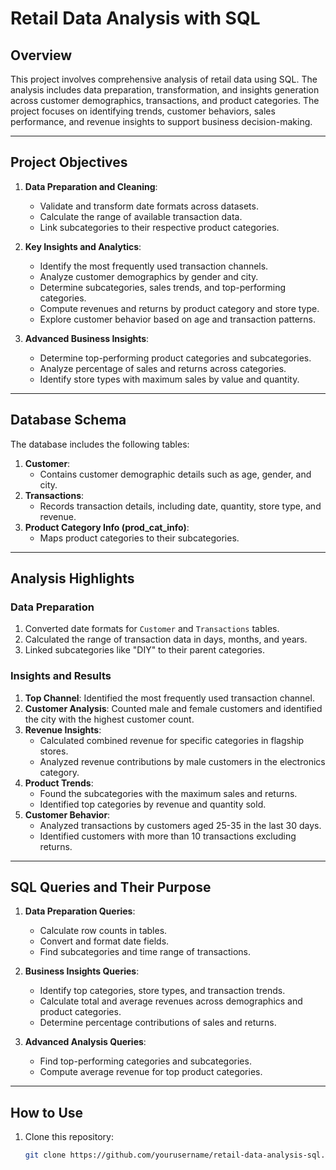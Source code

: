 # Retail Data Analysis with SQL

## Overview
This project involves comprehensive analysis of retail data using SQL. The analysis includes data preparation, transformation, and insights generation across customer demographics, transactions, and product categories. The project focuses on identifying trends, customer behaviors, sales performance, and revenue insights to support business decision-making.

---

## Project Objectives
1. **Data Preparation and Cleaning**:
   - Validate and transform date formats across datasets.
   - Calculate the range of available transaction data.
   - Link subcategories to their respective product categories.

2. **Key Insights and Analytics**:
   - Identify the most frequently used transaction channels.
   - Analyze customer demographics by gender and city.
   - Determine subcategories, sales trends, and top-performing categories.
   - Compute revenues and returns by product category and store type.
   - Explore customer behavior based on age and transaction patterns.

3. **Advanced Business Insights**:
   - Determine top-performing product categories and subcategories.
   - Analyze percentage of sales and returns across categories.
   - Identify store types with maximum sales by value and quantity.

---

## Database Schema
The database includes the following tables:
1. **Customer**:
   - Contains customer demographic details such as age, gender, and city.
2. **Transactions**:
   - Records transaction details, including date, quantity, store type, and revenue.
3. **Product Category Info (prod_cat_info)**:
   - Maps product categories to their subcategories.

---

## Analysis Highlights
### Data Preparation
1. Converted date formats for `Customer` and `Transactions` tables.
2. Calculated the range of transaction data in days, months, and years.
3. Linked subcategories like "DIY" to their parent categories.

### Insights and Results
1. **Top Channel**: Identified the most frequently used transaction channel.
2. **Customer Analysis**: Counted male and female customers and identified the city with the highest customer count.
3. **Revenue Insights**:
   - Calculated combined revenue for specific categories in flagship stores.
   - Analyzed revenue contributions by male customers in the electronics category.
4. **Product Trends**:
   - Found the subcategories with the maximum sales and returns.
   - Identified top categories by revenue and quantity sold.
5. **Customer Behavior**:
   - Analyzed transactions by customers aged 25-35 in the last 30 days.
   - Identified customers with more than 10 transactions excluding returns.

---

## SQL Queries and Their Purpose
1. **Data Preparation Queries**:
   - Calculate row counts in tables.
   - Convert and format date fields.
   - Find subcategories and time range of transactions.

2. **Business Insights Queries**:
   - Identify top categories, store types, and transaction trends.
   - Calculate total and average revenues across demographics and product categories.
   - Determine percentage contributions of sales and returns.

3. **Advanced Analysis Queries**:
   - Find top-performing categories and subcategories.
   - Compute average revenue for top product categories.

---

## How to Use
1. Clone this repository:
   ```bash
   git clone https://github.com/yourusername/retail-data-analysis-sql.git
